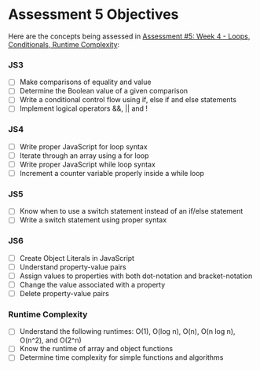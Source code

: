 # Assessment 5 Objectives

Here are the concepts being assessed in [Assessment #5: Week 4 - Loops, Conditionals, Runtime Complexity](https://github.com/Techtonica/curriculum/blob/master/javascript/week-4-JS-assessment.md):

### JS3
- [ ] Make comparisons of equality and value
- [ ] Determine the Boolean value of a given comparison
- [ ] Write a conditional control flow using if, else if and else statements
- [ ] Implement logical operators &&, || and !

### JS4
- [ ] Write proper JavaScript for loop syntax
- [ ] Iterate through an array using a for loop
- [ ] Write proper JavaScript while loop syntax
- [ ] Increment a counter variable properly inside a while loop

### JS5
- [ ] Know when to use a switch statement instead of an if/else statement
- [ ] Write a switch statement using proper syntax

### JS6
- [ ] Create Object Literals in JavaScript
- [ ] Understand property-value pairs
- [ ] Assign values to properties with both dot-notation and bracket-notation
- [ ] Change the value associated with a property
- [ ] Delete property-value pairs

### Runtime Complexity
- [ ] Understand the following runtimes: O(1), O(log n), O(n), O(n log n), O(n^2), and O(2^n)
- [ ] Know the runtime of array and object functions
- [ ] Determine time complexity for simple functions and algorithms
